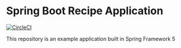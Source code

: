 # Spring Boot Recipe Application

[![CircleCI](https://circleci.com/gh/ahouzi/recipe.svg?style=svg)](https://circleci.com/gh/ahouzi/recipe)

This repository is an example application built in Spring Framework 5
